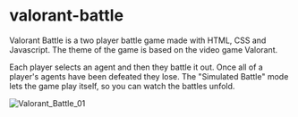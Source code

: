# valorant-battle
Valorant Battle is a two player battle game made with HTML, CSS and Javascript. The theme of the game is based on the video game Valorant. 

Each player selects an agent and then they battle it out. Once all of a player's agents have been defeated they lose. The "Simulated Battle" mode lets the game play itself, so you can watch the battles unfold.


![Valorant_Battle_01](https://github.com/enortoncox/valorant-battle/assets/67313141/30d0fe08-5d63-4893-b83d-77fd63c45eea)
